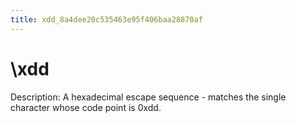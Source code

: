 ```yaml
---
title: xdd_8a4dee20c535463e95f406baa28870af
---
```


# \xdd

Description: A hexadecimal escape sequence - matches the single character whose code point is 0xdd.